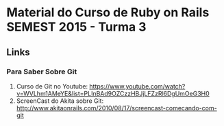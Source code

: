 # Material do Curso de Ruby on Rails SEMEST 2015 - Turma 3

## Links

### Para Saber Sobre Git
1. Curso de Git no Youtube: 
	https://www.youtube.com/watch?v=WVLhm1AMeYE&list=PLInBAd9OZCzzHBJjLFZzRl6DgUmOeG3H0
2. ScreenCast do Akita sobre Git: 
	http://www.akitaonrails.com/2010/08/17/screencast-comecando-com-git